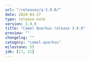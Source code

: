 ```yaml
---
url: "/releases/q-3.9.0/"
date: 2024-03-27
type: release-note
version: 3.9.0
title: "Camel Quarkus release 3.9.0"
preview: ""
changelog: ""
category: "camel-quarkus"
milestone: 55
jdk: [17, 21]
---
```

